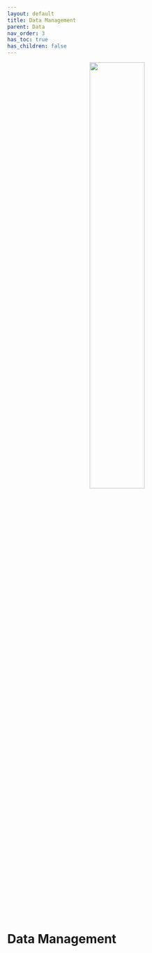 ```yaml
---
layout: default
title: Data Management
parent: Data
nav_order: 3
has_toc: true
has_children: false
---
```


<p align="center"><img src="../../assets/img/genemap-datamanagement-2.svg" height="50%" width="50%"></p>


# Data Management